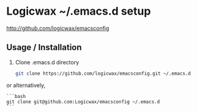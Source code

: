 # Logicwax ~/.emacs.d setup

<http://github.com/logicwax/emacsconfig>


## Usage / Installation ##

1. Clone .emacs.d directory

    ```bash
    git clone https://github.com/logicwax/emacsconfig.git ~/.emacs.d
    ```

or alternatively,

    ```bash
    git clone git@github.com:Logicwax/emacsconfig ~/.emacs.d
    ```

